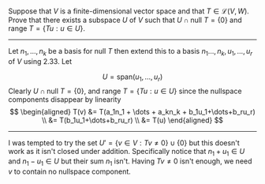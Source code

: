 Suppose that $V$ is a finite-dimensional vector space and that $T \in \mathcal L(V,W)$. Prove that there exists a subspace $U$ of $V$ such that $U \cap \text{null } T = \{0\}$ and $\text{range }T = \{Tu : u \in U\}$.

---

Let $n_1,\dots,n_k$ be a basis for $\text{null }T$ then extend this to a basis $n_1\dots,n_k,u_1,\dots,u_r$ of $V$ using 2.33. Let

$$
U = \text{span}(u_1,\dots,u_r)
$$
Clearly $U \cap \text{null }T = \{0\}$, and $\text{range }T = \{Tu : u \in U\}$ since the nullspace components disappear by linearity
$$
\begin{aligned}
T(v)
&= T(a_1n_1 + \dots + a_kn_k + b_1u_1+\dots+b_ru_r) \\
&= T(b_1u_1+\dots+b_ru_r) \\
&= T(u)
\end{aligned}
$$

---

I was tempted to try the set $U' = \{v \in V : Tv \ne 0\} \cup \{0\}$  but this doesn't work as it isn't closed under addition. Specifically notice that $n_1+u_1 \in U$ and $n_1-u_1 \in U$ but their sum $n_1$ isn't. Having $Tv \ne 0$ isn't enough, we need $v$ to contain no nullspace component.
